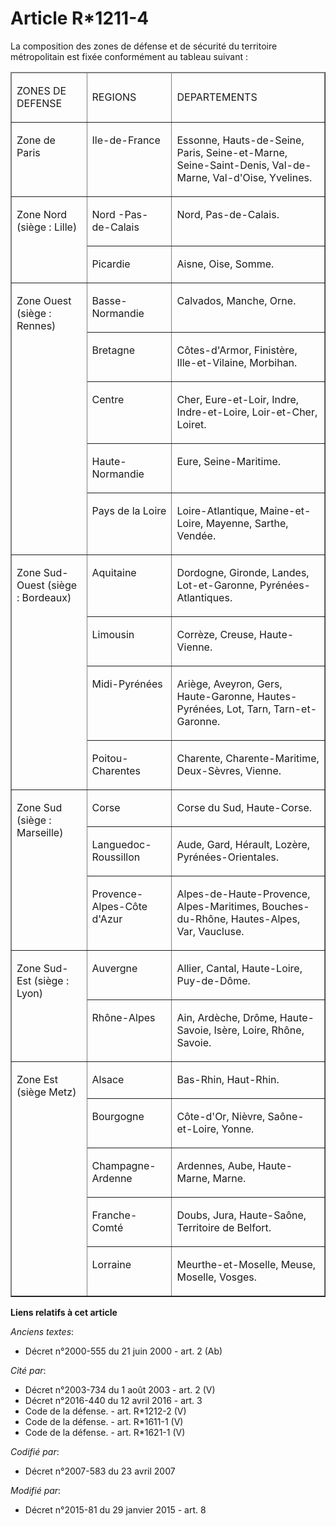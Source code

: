 # Article R*1211-4

La composition des zones de défense et de sécurité du territoire métropolitain est fixée conformément au tableau suivant :

<table align="center" border="1" cellpadding="0" cellspacing="0" width="718">
  <thead>
    <tr>
      <td width="151">

ZONES DE DEFENSE

</td>
      <td width="151">

REGIONS

</td>
      <td width="416">

DEPARTEMENTS

</td>
    </tr>
  </thead>
  <tbody>
    <tr>
      <td valign="top" width="151">

Zone de Paris

</td>
      <td valign="top" width="151">

Ile-de-France

</td>
      <td valign="top" width="416">

Essonne, Hauts-de-Seine, Paris, Seine-et-Marne, Seine-Saint-Denis, Val-de-Marne, Val-d'Oise, Yvelines. 

</td>
    </tr>
    <tr>
      <td rowspan="2" valign="top" width="151">

Zone Nord (siège : Lille)

</td>
      <td valign="top" width="151">

Nord -Pas-de-Calais

</td>
      <td valign="top" width="416">

Nord, Pas-de-Calais.

</td>
    </tr>
    <tr>
      <td valign="top" width="151">

Picardie

</td>
      <td valign="top" width="416">

Aisne, Oise, Somme.

</td>
    </tr>
    <tr>
      <td rowspan="5" valign="top" width="151">

Zone Ouest (siège : Rennes)

</td>
      <td valign="top" width="151">

Basse-Normandie

</td>
      <td valign="top" width="416">

Calvados, Manche, Orne.

</td>
    </tr>
    <tr>
      <td valign="top" width="151">

Bretagne

</td>
      <td valign="top" width="416">

Côtes-d'Armor, Finistère, Ille-et-Vilaine, Morbihan.

</td>
    </tr>
    <tr>
      <td valign="top" width="151">

Centre

</td>
      <td valign="top" width="416">

Cher, Eure-et-Loir, Indre, Indre-et-Loire, Loir-et-Cher, Loiret.

</td>
    </tr>
    <tr>
      <td valign="top" width="151">

Haute-Normandie

</td>
      <td valign="top" width="416">

Eure, Seine-Maritime.

</td>
    </tr>
    <tr>
      <td valign="top" width="151">

Pays de la Loire

</td>
      <td valign="top" width="416">

Loire-Atlantique, Maine-et-Loire, Mayenne, Sarthe, Vendée.

</td>
    </tr>
    <tr>
      <td rowspan="4" valign="top" width="151">

Zone Sud-Ouest (siège : Bordeaux)

</td>
      <td valign="top" width="151">

Aquitaine

</td>
      <td valign="top" width="416">

Dordogne, Gironde, Landes, Lot-et-Garonne, Pyrénées-Atlantiques.

</td>
    </tr>
    <tr>
      <td valign="top" width="151">

Limousin

</td>
      <td valign="top" width="416">

Corrèze, Creuse, Haute-Vienne.

</td>
    </tr>
    <tr>
      <td valign="top" width="151">

Midi-Pyrénées

</td>
      <td valign="top" width="416">

Ariège, Aveyron, Gers, Haute-Garonne, Hautes-Pyrénées, Lot, Tarn, Tarn-et-Garonne.

</td>
    </tr>
    <tr>
      <td valign="top" width="151">

Poitou-Charentes

</td>
      <td valign="top" width="416">

Charente, Charente-Maritime, Deux-Sèvres, Vienne.

</td>
    </tr>
    <tr>
      <td rowspan="3" valign="top" width="151">

Zone Sud (siège : Marseille)

</td>
      <td valign="top" width="151">

Corse

</td>
      <td valign="top" width="416">

Corse du Sud, Haute-Corse.

</td>
    </tr>
    <tr>
      <td valign="top" width="151">

Languedoc-Roussillon

</td>
      <td valign="top" width="416">

Aude, Gard, Hérault, Lozère, Pyrénées-Orientales.

</td>
    </tr>
    <tr>
      <td valign="top" width="151">

Provence-Alpes-Côte d'Azur

</td>
      <td valign="top" width="416">

Alpes-de-Haute-Provence, Alpes-Maritimes, Bouches-du-Rhône, Hautes-Alpes, Var, Vaucluse.

</td>
    </tr>
    <tr>
      <td rowspan="2" valign="top" width="151">

Zone Sud-Est (siège : Lyon)

</td>
      <td valign="top" width="151">

Auvergne

</td>
      <td valign="top" width="416">

Allier, Cantal, Haute-Loire, Puy-de-Dôme.

</td>
    </tr>
    <tr>
      <td valign="top" width="151">

Rhône-Alpes

</td>
      <td valign="top" width="416">

Ain, Ardèche, Drôme, Haute-Savoie, Isère, Loire, Rhône, Savoie.

</td>
    </tr>
    <tr>
      <td rowspan="5" valign="top" width="151">

Zone Est (siège Metz)

</td>
      <td valign="top" width="151">

Alsace

</td>
      <td valign="top" width="416">

Bas-Rhin, Haut-Rhin.

</td>
    </tr>
    <tr>
      <td valign="top" width="151">

Bourgogne

</td>
      <td valign="top" width="416">

Côte-d'Or, Nièvre, Saône-et-Loire, Yonne.

</td>
    </tr>
    <tr>
      <td valign="top" width="151">

Champagne-Ardenne

</td>
      <td valign="top" width="416">

Ardennes, Aube, Haute-Marne, Marne.

</td>
    </tr>
    <tr>
      <td valign="top" width="151">

Franche-Comté

</td>
      <td valign="top" width="416">

Doubs, Jura, Haute-Saône, Territoire de Belfort.

</td>
    </tr>
    <tr>
      <td valign="top" width="151">

Lorraine

</td>
      <td valign="top" width="416">

Meurthe-et-Moselle, Meuse, Moselle, Vosges.

</td>
    </tr>
  </tbody>
</table>

**Liens relatifs à cet article**

_Anciens textes_:

  - Décret n°2000-555 du 21 juin 2000 - art. 2 (Ab)

_Cité par_:

  - Décret n°2003-734 du 1 août 2003 - art. 2 (V)
  - Décret n°2016-440 du 12 avril 2016 - art. 3
  - Code de la défense. - art. R*1212-2 (V)
  - Code de la défense. - art. R*1611-1 (V)
  - Code de la défense. - art. R*1621-1 (V)

_Codifié par_:

  - Décret n°2007-583 du 23 avril 2007

_Modifié par_:

  - Décret n°2015-81 du 29 janvier 2015 - art. 8
